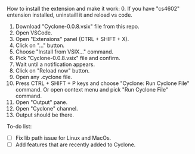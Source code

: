 How to install the extension and make it work:
0. If you have "cs4602" entension installed, uninstaill it and reload vs code.
1. Download "Cyclone-0.0.8.vsix" file from this repo.
2. Open VSCode.
3. Open "Extensions" panel (CTRL + SHIFT + X).
4. Click on "..." button.
5. Choose "Install from VSIX..." command.
6. Pick "Cyclone-0.0.8.vsix" file and confirm.
7. Wait until a notification appears.
8. Click on "Reload now" button.
9. Open any .cyclone file.
10. Press CTRL + SHIFT + P keys and choose "Cyclone: Run Cyclone File" command. Or open context menu and pick "Run Cyclone File" command.
11. Open "Output" pane.
12. Open "Cyclone" channel.
13. Output should be there.

To-do list:
 - [ ] Fix lib path issue for Linux and MacOs.
 - [ ] Add features that are recently added to Cyclone.
